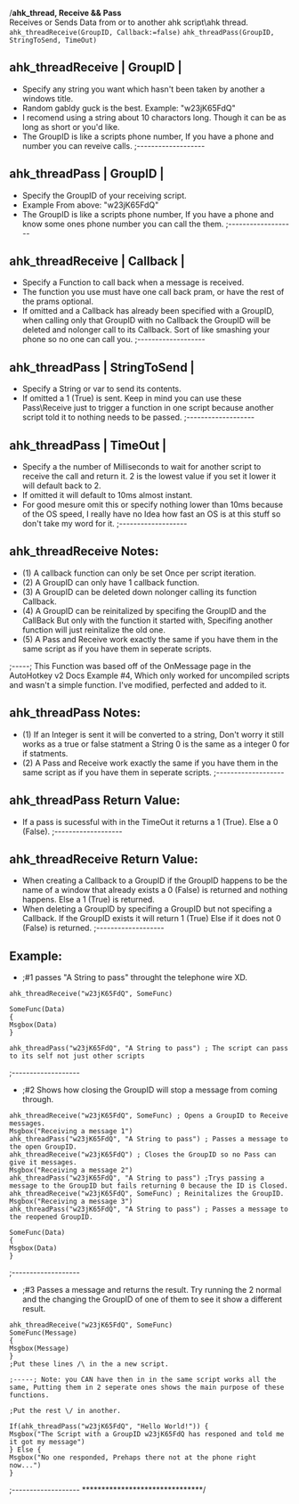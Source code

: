 /**ahk_thread, Receive && Pass**\
Receives or Sends Data from or to another ahk script\ahk thread.
	`ahk_threadReceive(GroupID, Callback:=false)`
	`ahk_threadPass(GroupID, StringToSend, TimeOut)`
  

ahk_threadReceive  | GroupID |
-
- Specify any string you want which hasn't been taken by another a windows title.
- Random gabldy guck is the best. Example: "w23jK65FdQ"
- I recomend using a string about 10 charactors long. Though it can be as long as short or you'd like.
- The GroupID is like a scripts phone number, If you have a phone and number you can reveive calls.
;-------------------

ahk_threadPass  | GroupID |
-
- Specify the GroupID of your receiving script.
- Example From above: "w23jK65FdQ"
- The GroupID is like a scripts phone number, If you have a phone and know some ones phone number you can call the them.
;-------------------

ahk_threadReceive  | Callback |
-
- Specify a Function to call back when a message is received.
- The function you use must have one call back pram, or have the rest of the prams optional.
- If omitted and a Callback has already been specified with a GroupID, when calling only that GroupID with no Callback the GroupID will be deleted and nolonger call to its Callback. Sort of like smashing your phone so no one can call you.
;-------------------

ahk_threadPass  | StringToSend |
-
- Specify a String or var to send its contents.
- If omitted a 1 (True) is sent. Keep in mind you can use these Pass\Receive just to trigger a function in one script because another script told it to nothing needs to be passed.
;-------------------

ahk_threadPass  | TimeOut |
-
- Specify a the number of Milliseconds to wait for another script to receive the call and return it. 2 is the lowest value if you set it lower it will default back to 2.
- If omitted it will default to 10ms almost instant.
- For good mesure omit this or specify nothing lower than 10ms because of the OS speed, I really have no Idea how fast an OS is at this stuff so don't take my word for it.
;-------------------

ahk_threadReceive	Notes:
- 
- (1) A callback function can only be set Once per script iteration.
- (2) A GroupID can only have 1 callback function.
- (3) A GroupID can be deleted down nolonger calling its function Callback.
- (4) A GroupID can be reinitalized by specifing the GroupID and the CallBack But only with the function it started with, Specifing another function will just reinitalize the old one.
- (5) A Pass and Receive work exactly the same if you have them in the same script as if you have them in seperate scripts.

;-----; This Function was based off of the OnMessage page in the AutoHotkey v2 Docs Example #4, Which only worked for uncompiled scripts and wasn't a simple function. I've modified, perfected and added to it.

ahk_threadPass	Notes:
-
- (1) If an Integer is sent it will be converted to a string, Don't worry it still works as a true or false statment a String 0 is the same as a integer 0 for if statments.
- (2) A Pass and Receive work exactly the same if you have them in the same script as if you have them in seperate scripts.
;-------------------

ahk_threadPass	Return Value:
-
- If a pass is sucessful with in the TimeOut it returns a 1 (True). Else a 0 (False).
;-------------------

ahk_threadReceive	Return Value:
-
- When creating a Callback to a GroupID if the GroupID happens to be the name of a window that already exists a 0 (False) is returned and nothing happens. Else a 1 (True) is returned.
- When deleting a GroupID by specifing a GroupID but not specifing a Callback. If the GroupID exists it will return 1 (True) Else if it does not 0 (False) is returned.
;-------------------


Example:
-
- ;#1 passes "A String to pass" throught the telephone wire XD.

```
ahk_threadReceive("w23jK65FdQ", SomeFunc)

SomeFunc(Data)
{
Msgbox(Data)
}

ahk_threadPass("w23jK65FdQ", "A String to pass") ; The script can pass to its self not just other scripts
```
;-------------------


- ;#2 Shows how closing the GroupID will stop a message from coming through.

```
ahk_threadReceive("w23jK65FdQ", SomeFunc) ; Opens a GroupID to Receive messages.
Msgbox("Receiving a message 1")
ahk_threadPass("w23jK65FdQ", "A String to pass") ; Passes a message to the open GroupID.
ahk_threadReceive("w23jK65FdQ") ; Closes the GroupID so no Pass can give it messages.
Msgbox("Receiving a message 2") 
ahk_threadPass("w23jK65FdQ", "A String to pass") ;Trys passing a message to the GroupID but fails returning 0 because the ID is Closed.
ahk_threadReceive("w23jK65FdQ", SomeFunc) ; Reinitalizes the GroupID.
Msgbox("Receiving a message 3")
ahk_threadPass("w23jK65FdQ", "A String to pass") ; Passes a message to the reopened GroupID.

SomeFunc(Data)
{
Msgbox(Data)
}
```
;-------------------


- ;#3 Passes a message and returns the result. Try running the 2 normal and the changing the GroupID of one of them to see it show a different result.

```
ahk_threadReceive("w23jK65FdQ", SomeFunc)
SomeFunc(Message)
{
Msgbox(Message)
}
;Put these lines /\ in the a new script.

;-----; Note: you CAN have then in in the same script works all the same, Putting them in 2 seperate ones shows the main purpose of these functions.

;Put the rest \/ in another.

If(ahk_threadPass("w23jK65FdQ", "Hello World!")) {
Msgbox("The Script with a GroupID w23jK65FdQ has responed and told me it got my message")
} Else {
Msgbox("No one responded, Prehaps there not at the phone right now...")
}
```
;-------------------
\*******************************/
